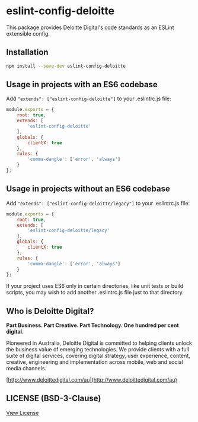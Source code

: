 # eslint-config-deloitte

This package provides Deloitte Digital's code standards as an ESLint extensible config.

## Installation


```bash
npm install --save-dev eslint-config-deloitte
```

## Usage in projects with an ES6 codebase

Add `"extends": ["eslint-config-deloitte"]` to your .eslintrc.js file:

```js
module.exports = {
	root: true,
	extends: [
		'eslint-config-deloitte'
	],
	globals: {
		clientX: true
	},
	rules: {
		'comma-dangle': ['error', 'always']
	}
};
```

## Usage in projects without an ES6 codebase

Add `"extends": ["eslint-config-deloitte/legacy"]` to your .eslintrc.js file:

```js
module.exports = {
	root: true,
	extends: [
		'eslint-config-deloitte/legacy'
	],
	globals: {
		clientX: true
	},
	rules: {
		'comma-dangle': ['error', 'always']
	}
};
```

If your project uses ES6 only in certain directories, like unit tests or build scripts, you may wish to add another .eslintrc.js file just to that directory.

## Who is Deloitte Digital?

**Part Business. Part Creative. Part Technology. One hundred per cent digital.**

Pioneered in Australia, Deloitte Digital is committed to helping clients unlock the business value of emerging technologies. We provide clients with a full suite of digital services, covering digital strategy, user experience, content, creative, engineering and implementation across mobile, web and social media channels.

[http://www.deloittedigital.com/au](http://www.deloittedigital.com/au)

## LICENSE (BSD-3-Clause)
[View License](LICENSE)
